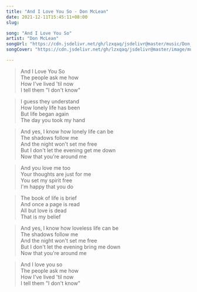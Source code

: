 ```yaml
---
title: "And I Love You So - Don McLean"
date: 2021-12-11T15:45:11+08:00
slug: 

song: "And I Love You So"
artist: "Don McLean"
songUrl: "https://cdn.jsdelivr.net/gh/lzxqaq/jsdelivr@master/music/Don_McLean_And_I_Love_You_So.mp3"
songCover: "https://cdn.jsdelivr.net/gh/lzxqaq/jsdelivr@master/image/music/Don_McLean_And_I_Love_You_So.jpg"

---
```


> And I Love You So  
> The people ask me how  
> How I've lived 'til now  
> I tell them "I don't know"  

> I guess they understand  
> How lonely life has been  
> But life began again  
> The day you took my hand  

> And yes, I know how lonely life can be  
> The shadows follow me  
> And the night won't set me free  
> But I don't let the evening get me down  
> Now that you're around me  
 
> And you love me too  
> Your thoughts are just for me  
> You set my spirit free  
> I'm happy that you do  

> The book of life is brief  
> And once a page is read  
> All but love is dead  
> That is my belief  


> And yes, I know how loveless life can be  
> The shadows follow me  
> And the night won't set me free  
> But I don't let the evening bring me down  
> Now that you're around me  

> And I love you so  
> The people ask me how  
> How I've lived 'til now  
> I tell them "I don't know"  